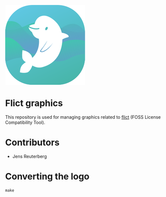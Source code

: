 <!--
SPDX-FileCopyrightText: 2020 Henrik Sandklef <hesa@sandklef.com>

SPDX-License-Identifier: GPL-3.0-or-later
-->

![flict graphics](./generated/flict-logo-256-256.png)
&nbsp;

# Flict graphics

This repository is used for managing graphics related to [flict](https://github.com/vinland-technology/flict) (FOSS License Compatibility Tool).

# Contributors

* Jens Reuterberg

# Converting the logo

```
make
```
